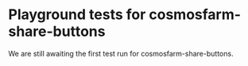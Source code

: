 # Playground tests for cosmosfarm-share-buttons
We are still awaiting the first test run for cosmosfarm-share-buttons.
